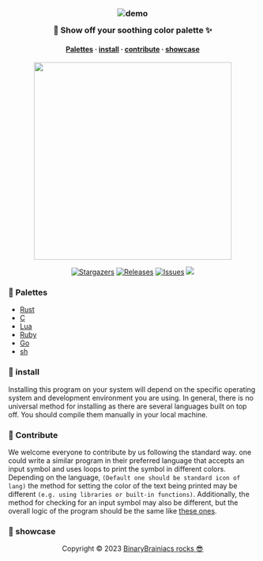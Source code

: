 <h3 align="center">
	<img src="https://user-images.githubusercontent.com/90331517/214882602-1b885514-889a-493a-9bf3-53378bacea09.png" alt="demo"/><br/>
	<img src="https://raw.githubusercontent.com/catppuccin/catppuccin/main/assets/misc/transparent.png" height="30" width="0px"/>
🎨 Show off your soothing color palette ✨
	<img src="https://raw.githubusercontent.com/catppuccin/catppuccin/main/assets/misc/transparent.png" height="30" width="0px"/>
</h3>

<h4 align="center">
  <a href="#-palettes">Palettes</a>
   ·
  <a href="#-install">install</a>
  ·
  <a href="#-Contribute">contribute</a>
  ·
  <a href="#-showcase">showcase</a>
    

</h4>

<p align="center">
  <img src="https://raw.githubusercontent.com/catppuccin/catppuccin/main/assets/palette/macchiato.png" width="400" />
</p>

<p align="center">
	<a href="https://github.com/BinaryBrainiacs/BinaryBrainiacs/stargazers">
		<img alt="Stargazers" src="https://img.shields.io/github/stars/BinaryBrainiacs/scp?style=for-the-badge&logo=starship&color=C9CBFF&logoColor=D9E0EE&labelColor=302D41"></a>
	<a href="https://github.com/BinaryBrainiacs/BinaryBrainiacs/releases/latest">
		<img alt="Releases" src="https://img.shields.io/github/release/BinaryBrainiacs/scp.svg?style=for-the-badge&logo=github&color=F2CDCD&logoColor=D9E0EE&labelColor=302D41"/></a>
	<a href="https://github.com/BinaryBrainiacs/BinaryBrainiacs/issues">
		<img alt="Issues" src="https://img.shields.io/github/issues/BinaryBrainiacs/scp?style=for-the-badge&logo=gitbook&color=B5E8E0&logoColor=D9E0EE&labelColor=302D41"></a>
	<a href="https://github.com/BinaryBrainiacs/BinaryBrainiacs/blob/main/LICENSE"><img src="https://img.shields.io/static/v1.svg?style=for-the-badge&label=License&message=MIT&logoColor=d9e0ee&colorA=363a4f&colorB=b7bdf8"/></a>

### 🎨 Palettes

- [Rust](/src/scp.rs)
- [C](/src/scp.c)
- [Lua](/src/scp.lua)
- [Ruby](/src/scp.rb)
- [Go](/src/scp.go)
- [sh](/src/scp.sh)


	
### 🚀 install

Installing this program on your system will depend on the specific operating system and development environment you are using. In general, there is no universal method for installing as there are several languages built on top off. You should compile them manually in your local machine.

### 🥰 Contribute
	
We welcome everyone to contribute by us following the standard way. one could write a similar program in their preferred language that accepts an input symbol and uses loops to print the symbol in different colors. Depending on the language, `(Default one should be standard icon of lang)` the method for setting the color of the text being printed may be different `(e.g. using libraries or built-in functions)`. Additionally, the method for checking for an input symbol may also be different, but the overall logic of the program should be the same like [these ones](/src).

### 💫 showcase

<p align="center">
	Copyright &copy; 2023 <a href="https://github.com/BinaryBrainiacs" target="_blank">BinaryBrainiacs rocks 😎 </a>
</p>


